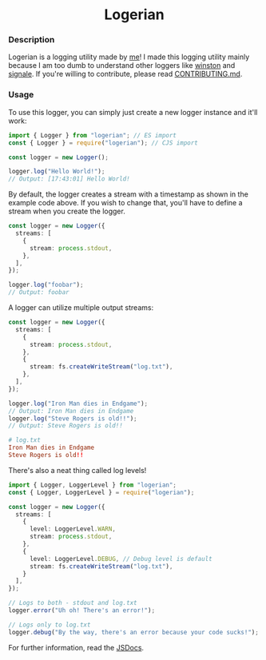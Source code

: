 <h1 align="center">Logerian</h1>

### Description
Logerian is a logging utility made by [me](https://github.com/SwanX1)!
I made this logging utility mainly because I am too dumb to understand other loggers like [winston](https://www.npmjs.com/package/winston) and [signale](https://www.npmjs.com/package/signale).
If you're willing to contribute, please read [CONTRIBUTING.md](./CONTRIBUTING.md).

### Usage
To use this logger, you can simply just create a new logger instance and it'll work:
```typescript
import { Logger } from "logerian"; // ES import
const { Logger } = require("logerian"); // CJS import

const logger = new Logger();

logger.log("Hello World!");
// Output: [17:43:01] Hello World!
```

By default, the logger creates a stream with a timestamp as shown in the example code above.
If you wish to change that, you'll have to define a stream when you create the logger.
```typescript
const logger = new Logger({
  streams: [
    {
      stream: process.stdout,
    },
  ],
});

logger.log("foobar");
// Output: foobar
```

A logger can utilize multiple output streams:
```typescript
const logger = new Logger({
  streams: [
    {
      stream: process.stdout,
    },
    {
      stream: fs.createWriteStream("log.txt"),
    },
  ],
});

logger.log("Iron Man dies in Endgame");
// Output: Iron Man dies in Endgame
logger.log("Steve Rogers is old!!");
// Output: Steve Rogers is old!!
```
```conf
# log.txt
Iron Man dies in Endgame
Steve Rogers is old!!
```

There's also a neat thing called log levels!
```typescript
import { Logger, LoggerLevel } from "logerian";
const { Logger, LoggerLevel } = require("logerian");

const logger = new Logger({
  streams: [
    {
      level: LoggerLevel.WARN,
      stream: process.stdout,
    },
    {
      level: LoggerLevel.DEBUG, // Debug level is default
      stream: fs.createWriteStream("log.txt"),
    }
  ],
});

// Logs to both - stdout and log.txt
logger.error("Uh oh! There's an error!");

// Logs only to log.txt
logger.debug("By the way, there's an error because your code sucks!");
```

For further information, read the [JSDocs](https://cernavskis.dev/docs/logerian).